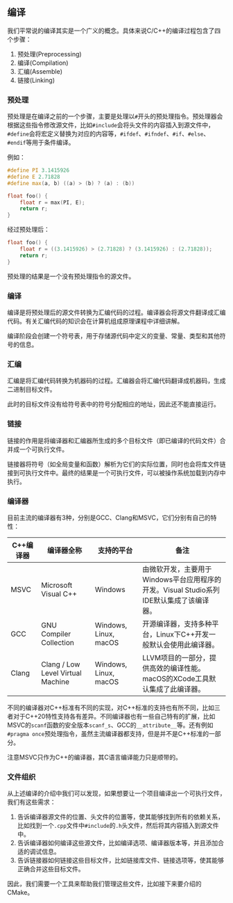 ## 编译

我们平常说的编译其实是一个广义的概念。具体来说C/C++的编译过程包含了四个步骤：
1. 预处理(Preprocessing)
2. 编译(Compilation)
3. 汇编(Assemble)
4. 链接(Linking)

### 预处理

预处理是在编译之前的一个步骤，主要是处理以`#`开头的预处理指令。预处理器会根据这些指令修改源文件，比如`#include`会将头文件的内容插入到源文件中，`#define`会将宏定义替换为对应的内容等，`#ifdef`、`#ifndef`、`#if`、`#else`、`#endif`等用于条件编译。

例如：

```cpp
#define PI 3.1415926
#define E 2.71828
#define max(a, b) ((a) > (b) ? (a) : (b))

float foo() {
    float r = max(PI, E);
    return r;
}
```

经过预处理后：

```cpp
float foo() {
    float r = ((3.1415926) > (2.71828) ? (3.1415926) : (2.71828));
    return r;
}
```

预处理的结果是一个没有预处理指令的源文件。

### 编译

编译是将预处理后的源文件转换为汇编代码的过程。编译器会将源文件翻译成汇编代码。有关汇编代码的知识会在计算机组成原理课程中详细讲解。

编译阶段会创建一个符号表，用于存储源代码中定义的变量、常量、类型和其他符号的信息。

### 汇编

汇编是将汇编代码转换为机器码的过程。汇编器会将汇编代码翻译成机器码，生成二进制目标文件。

此时的目标文件没有给符号表中的符号分配相应的地址，因此还不能直接运行。

### 链接

链接的作用是将编译器和汇编器所生成的多个目标文件（即已编译的代码文件）合并成一个可执行文件。

链接器将符号（如全局变量和函数）解析为它们的实际位置，同时也会将库文件链接到可执行文件中。最终的结果是一个可执行文件，可以被操作系统加载到内存中执行。

### 编译器

目前主流的编译器有3种，分别是GCC、Clang和MSVC，它们分别有自己的特性：

| C++编译器 | 编译器全称 | 支持的平台 | 备注 |
| --- | --- | --- | --- |
| MSVC | Microsoft Visual C++ | Windows | 由微软开发，主要用于Windows平台应用程序的开发。Visual Studio系列IDE默认集成了该编译器。 |
| GCC | GNU Compiler Collection | Windows, Linux, macOS | 开源编译器，支持多种平台，Linux下C++开发一般默认会使用此编译器。 |
| Clang | Clang / Low Level Virtual Machine | Windows, Linux, macOS | LLVM项目的一部分，提供高效的编译性能。macOS的XCode工具默认集成了此编译器。 |

不同的编译器对C++标准有不同的实现，对C++标准的支持也有所不同，比如三者对于C++20特性支持各有差异。不同编译器也有一些自己特有的扩展，比如MSVC的`scanf`函数的安全版本`scanf_s`、GCC的`__attribute__`等。还有例如`#pragma once`预处理指令，虽然主流编译器都支持，但是并不是C++标准的一部分。

注意MSVC只作为C++的编译器，其C语言编译能力只是顺带的。

### 文件组织

从上述编译的介绍中我们可以发现，如果想要让一个项目编译出一个可执行文件，我们有这些需求：
1. 告诉编译器源文件的位置、头文件的位置等，使其能够找到所有的依赖关系，比如找到一个`.cpp`文件中`#include`的`.h`头文件，然后将其内容插入到源文件中。
2. 告诉编译器如何编译这些源文件，比如编译选项、编译器版本等，并且添加合适的调试信息。
3. 告诉链接器如何链接这些目标文件，比如链接库文件、链接选项等，使其能够正确合并这些目标文件。

因此，我们需要一个工具来帮助我们管理这些文件，比如接下来要介绍的CMake。